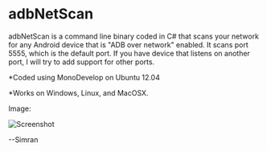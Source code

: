 adbNetScan
=====================

adbNetScan is a command line binary coded in C# that scans your network for any Android device that is "ADB over network" enabled. It scans port 5555, which is the default port. If you have device that listens on another port, I will try to add support for other ports.

*Coded using MonoDevelop on Ubuntu 12.04

*Works on Windows, Linux, and MacOSX.

Image:

![Screenshot](https://raw.github.com/Simran/adbNetScan/master/1.jpg)

--Simran
